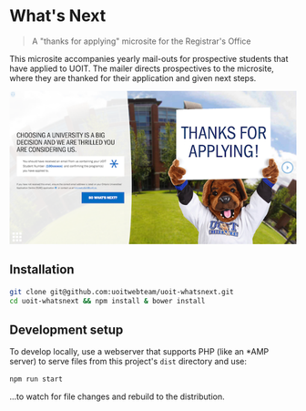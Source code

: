 # What's Next
> A "thanks for applying" microsite for the Registrar's Office

This microsite accompanies yearly mail-outs for prospective students that have applied to UOIT. The mailer directs prospectives to the microsite, where they are thanked for their application and given next steps.

![Screenshot of uoit.ca/whatsnext](screenshot.png)

## Installation

```sh
git clone git@github.com:uoitwebteam/uoit-whatsnext.git
cd uoit-whatsnext && npm install & bower install
```

## Development setup

To develop locally, use a webserver that supports PHP (like an *AMP server) to serve files from this project's `dist` directory and use:

```sh
npm run start
```

...to watch for file changes and rebuild to the distribution.
